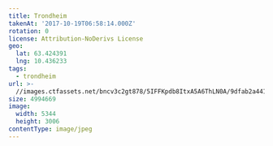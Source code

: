 ```yaml
---
title: Trondheim
takenAt: '2017-10-19T06:58:14.000Z'
rotation: 0
license: Attribution-NoDerivs License
geo:
  lat: 63.424391
  lng: 10.436233
tags:
  - trondheim
url: >-
  //images.ctfassets.net/bncv3c2gt878/5IFFKpdb8ItxA5A6ThLN0A/9dfab2a4415cb9c34b5857f9eb1b49fe/trondheim_37828399262_o
size: 4994669
image:
  width: 5344
  height: 3006
contentType: image/jpeg
---
```


